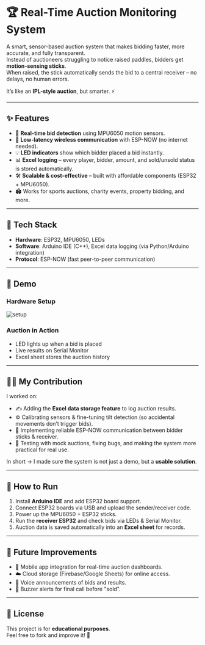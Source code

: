 # 🏆 Real-Time Auction Monitoring System  

A smart, sensor-based auction system that makes bidding faster, more accurate, and fully transparent.  
Instead of auctioneers struggling to notice raised paddles, bidders get **motion-sensing sticks**.  
When raised, the stick automatically sends the bid to a central receiver – no delays, no human errors.  

It’s like an **IPL-style auction**, but smarter. ⚡  

---

## ✨ Features  
- 🎯 **Real-time bid detection** using MPU6050 motion sensors.  
- 📡 **Low-latency wireless communication** with ESP-NOW (no internet needed).  
- 💡 **LED indicators** show which bidder placed a bid instantly.  
- 📊 **Excel logging** – every player, bidder, amount, and sold/unsold status is stored automatically.  
- 🛠 **Scalable & cost-effective** – built with affordable components (ESP32 + MPU6050).  
- 🏟 Works for sports auctions, charity events, property bidding, and more.  

---

## 🔧 Tech Stack  
- **Hardware**: ESP32, MPU6050, LEDs  
- **Software**: Arduino IDE (C++), Excel data logging (via Python/Arduino integration)  
- **Protocol**: ESP-NOW (fast peer-to-peer communication)  

---

## 📸 Demo  

### Hardware Setup  
![setup](docs/setup.jpg)  

### Auction in Action  
- LED lights up when a bid is placed  
- Live results on Serial Monitor  
- Excel sheet stores the auction history  

---

## 👨‍💻 My Contribution  
I worked on:  
- ✍️ Adding the **Excel data storage feature** to log auction results.  
- ⚙️ Calibrating sensors & fine-tuning tilt detection (so accidental movements don’t trigger bids).  
- 🔄 Implementing reliable ESP-NOW communication between bidder sticks & receiver.  
- 🧪 Testing with mock auctions, fixing bugs, and making the system more practical for real use.  

In short → I made sure the system is not just a demo, but a **usable solution**.  

---

## 🚀 How to Run  

1. Install **Arduino IDE** and add ESP32 board support.  
2. Connect ESP32 boards via USB and upload the sender/receiver code.  
3. Power up the MPU6050 + ESP32 sticks.  
4. Run the **receiver ESP32** and check bids via LEDs & Serial Monitor.  
5. Auction data is saved automatically into an **Excel sheet** for records.  

---

## 🌟 Future Improvements  
- 📱 Mobile app integration for real-time auction dashboards.  
- ☁️ Cloud storage (Firebase/Google Sheets) for online access.  
- 🎤 Voice announcements of bids and results.  
- 🔔 Buzzer alerts for final call before "sold".  

---

## 📜 License  
This project is for **educational purposes**.  
Feel free to fork and improve it! 🚀  

